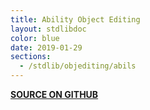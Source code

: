 ```yaml
---
title: Ability Object Editing
layout: stdlibdoc
color: blue
date: 2019-01-29
sections:
  - /stdlib/objediting/abils
---
```


**[SOURCE ON GITHUB](https://github.com/wurstscript/WurstStdlib2/blob/master/wurst/objediting/AbilityObjEditing.wurst)**
